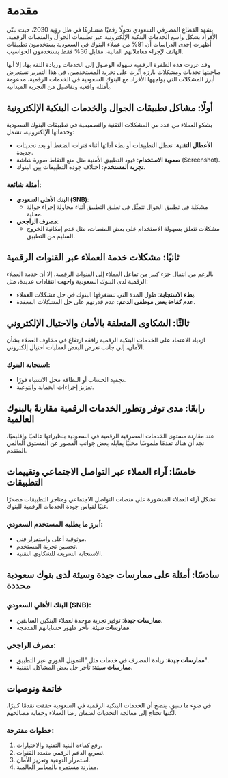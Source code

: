 # مقدمة

يشهد القطاع المصرفي السعودي تحولًا رقميًا متسارعًا في ظل رؤية 2030، حيث تبنّى الأفراد بشكل واسع الخدمات البنكية الإلكترونية عبر تطبيقات الجوال والمنصات الرقمية. أظهرت إحدى الدراسات أن 81% من عملاء البنوك في السعودية يستخدمون تطبيقات الهاتف لإجراء معاملاتهم المالية، مقابل 36% فقط يستخدمون الحواسيب.

وقد عززت هذه الطفرة الرقمية سهولة الوصول إلى الخدمات وزيادة الثقة بها، إلا أنها صاحبتها تحديات ومشكلات بارزة أثّرت على تجربة المستخدمين. في هذا التقرير نستعرض أبرز المشكلات التي يواجهها الأفراد مع البنوك السعودية في الخدمات الرقمية، مدعومة بأمثلة واقعية وتفاصيل من التجربة الميدانية.

## أولًا: مشاكل تطبيقات الجوال والخدمات البنكية الإلكترونية

يشكو العملاء من عدد من المشكلات التقنية والتصميمية في تطبيقات البنوك السعودية وخدماتها الإلكترونية، تشمل:

-   **الأعطال التقنية**: تعطل التطبيقات أو بطء أدائها أثناء فترات الضغط أو بعد تحديثات جديدة.
-   **صعوبة الاستخدام**: قيود التطبيق الأمنية مثل منع التقاط صورة شاشة (Screenshot).
-   **تجربة المستخدم**: اختلاف جودة التطبيقات بين البنوك.

### أمثلة شائعة:

-   **البنك الأهلي السعودي (SNB)**:
    -   مشكلة في تطبيق الجوال تتمثّل في تعليق التطبيق أثناء محاولة إجراء حوالة محلية.
-   **مصرف الراجحي**:
    -   مشكلات تتعلق بسهولة الاستخدام على بعض المنصات، مثل عدم إمكانية الخروج السليم من التطبيق.

## ثانيًا: مشكلات خدمة العملاء عبر القنوات الرقمية

بالرغم من انتقال جزء كبير من تفاعل العملاء إلى القنوات الرقمية، إلا أن خدمة العملاء الرقمية لدى البنوك السعودية واجهت انتقادات عديدة، مثل:

-   **بطء الاستجابة**: طول المدة التي تستغرقها البنوك في حل مشكلات العملاء.
-   **عدم كفاءة بعض موظفي الدعم**: عدم قدرتهم على حل المشكلات المعقدة.

## ثالثًا: الشكاوى المتعلقة بالأمان والاحتيال الإلكتروني

ازدياد الاعتماد على الخدمات البنكية الرقمية رافقه ارتفاع في مخاوف العملاء بشأن الأمان، إلى جانب تعرض البعض لعمليات احتيال إلكتروني.

### استجابة البنوك:

-   تجميد الحساب أو البطاقة محل الاشتباه فورًا.
-   تعزيز إجراءات الحماية والتوعية.

## رابعًا: مدى توفر وتطور الخدمات الرقمية مقارنةً بالبنوك العالمية

عند مقارنة مستوى الخدمات المصرفية الرقمية في السعودية بنظيراتها عالميًا وإقليميًا، نجد أن هناك تقدمًا ملموسًا محليًا يقابله بعض جوانب القصور عن المستوى العالمي المتقدم.

## خامسًا: آراء العملاء عبر التواصل الاجتماعي وتقييمات التطبيقات

تشكل آراء العملاء المنشورة على منصات التواصل الاجتماعي ومتاجر التطبيقات مصدرًا غنيًا لقياس جودة الخدمات الرقمية للبنوك.

### أبرز ما يطلبه المستخدم السعودي:

-   موثوقية أعلى واستقرار فني.
-   تحسين تجربة المستخدم.
-   الاستجابة السريعة للشكاوى التقنية.

## سادسًا: أمثلة على ممارسات جيدة وسيئة لدى بنوك سعودية محددة

### البنك الأهلي السعودي (SNB):

-   **ممارسات جيدة**: توفير تجربة موحدة لعملاء البنكين السابقين.
-   **ممارسات سيئة**: تأخر ظهور حساباتهم المدمجة.

### مصرف الراجحي:

-   **ممارسات جيدة**: ريادة المصرف في خدمات مثل "التمويل الفوري عبر التطبيق".
-   **ممارسات سيئة**: تأخر حل بعض المشاكل التقنية.

## خاتمة وتوصيات

في ضوء ما سبق، يتضح أن الخدمات البنكية الرقمية في السعودية حققت تقدمًا كبيرًا، لكنها تحتاج إلى معالجة التحديات لضمان رضا العملاء وحماية مصالحهم.

### خطوات مقترحة:

1. رفع كفاءة البنية التقنية والاختبارات.
2. تسريع الدعم الرقمي متعدد القنوات.
3. استمرار التوعية وتعزيز الأمان.
4. مقارنة مستمرة بالمعايير العالمية.
